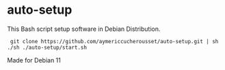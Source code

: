 # auto-setup

This Bash script setup software in Debian Distribution.   

``` git clone https://github.com/aymericcucherousset/auto-setup.git | sh ./sh ./auto-setup/start.sh```   

Made for Debian 11